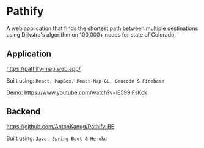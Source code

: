 # Pathify

A web application that finds the shortest path between multiple destinations using Dijkstra's algorithm on 100,000+ nodes for state of Colorado.


## Application

https://pathify-map.web.app/

Built using: `React, MapBox, React-Map-GL, Geocode & Firebase`

Demo: https://www.youtube.com/watch?v=lE599IFsKck

## Backend

https://github.com/AntonKanug/Pathify-BE

Built using: `Java, Spring Boot & Heroku`


